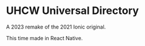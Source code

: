 # UHCW Universal Directory

A 2023 remake of the 2021 Ionic original.

This time made in React Native.
